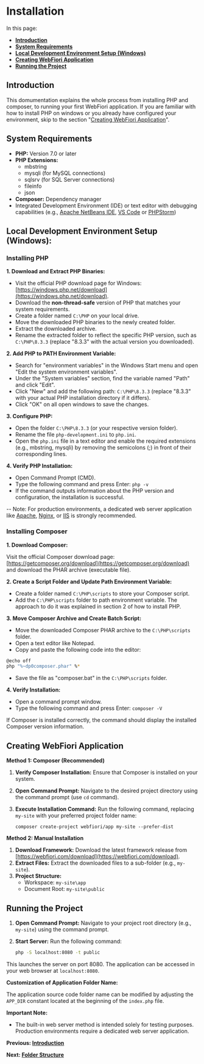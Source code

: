 # Installation
In this page:

* **[Introduction](#introduction)**
* **[System Requirements](#system-requirements)**
* **[Local Development Environment Setup (Windows)](#local-development-environment-setup-windows)**
* **[Creating WebFiori Application](#creating-webFiori-application)**
* **[Running the Project](#running-the-roject)**


## Introduction

This domumentation explains the whole process from installing PHP and composer, to running your first WebFiori application. If you are familiar with how to install PHP on windows or you already have configured your environment, skip to the section "[Creating WebFiori Application](#creating-webFiori-application)".

## System Requirements

* **PHP:** Version 7.0 or later
* **PHP Extensions:**
    * mbstring
    * mysqli (for MySQL connections)
    * sqlsrv (for SQL Server connections)
    * fileinfo
    * json
* **Composer:** Dependency manager
* Integrated Development Environment (IDE) or text editor with debugging capabilities (e.g., [Apache NetBeans IDE](https://netbeans.apache.org), [VS Code](https://code.visualstudio.com/) or [PHPStorm](https://www.jetbrains.com/phpstorm/))

## Local Development Environment Setup (Windows):

### Installing PHP

**1. Download and Extract PHP Binaries:**

- Visit the official PHP download page for Windows: [https://windows.php.net/download](https://windows.php.net/download).
- Download the **non-thread-safe** version of PHP that matches your system requirements.
- Create a folder named `C:\PHP` on your local drive.
- Move the downloaded PHP binaries to the newly created folder.
- Extract the downloaded archive. 
- Rename the extracted folder to reflect the specific PHP version, such as `C:\PHP\8.3.3` (replace "8.3.3" with the actual version you downloaded).

**2. Add PHP to PATH Environment Variable:**

- Search for "environment variables" in the Windows Start menu and open "Edit the system environment variables".
- Under the "System variables" section, find the variable named "Path" and click "Edit".
- Click "New" and add the following path: `C:\PHP\8.3.3` (replace "8.3.3" with your actual PHP installation directory if it differs).
- Click "OK" on all open windows to save the changes.

**3. Configure PHP:**

- Open the folder `C:\PHP\8.3.3` (or your respective version folder).
- Rename the file `php-development.ini` to `php.ini`.
- Open the `php.ini` file in a text editor and enable the required extensions (e.g., mbstring, mysqli) by removing the semicolons (;) in front of their corresponding lines.

**4. Verify PHP Installation:**

- Open Command Prompt (CMD).
- Type the following command and press Enter: `php -v`
- If the command outputs information about the PHP version and configuration, the installation is successful.

-- Note: For production environments, a dedicated web server application like [Apache](https://cwiki.apache.org/confluence/display/httpd/PHP), [Nginx](https://www.nginx.com/resources/wiki/start/topics/examples/phpfcgi/), or [IIS](https://learn.microsoft.com/en-us/iis/application-frameworks/install-and-configure-php-applications-on-iis/using-fastcgi-to-host-php-applications-on-iis) is strongly recommended.

### Installing Composer

**1. Download Composer:**

Visit the official Composer download page: [https://getcomposer.org/download](https://getcomposer.org/download) and download the PHAR archive (executable file).

**2. Create a Script Folder and Update Path Environment Variable:**

- Create a folder named `C:\PHP\scripts` to store your Composer script.
- Add the `C:\PHP\scripts` folder to path environment variable. The approach to do it was explained in section 2 of how to install PHP.

**3. Move Composer Archive and Create Batch Script:**

- Move the downloaded Composer PHAR archive to the `C:\PHP\scripts` folder.
- Open a text editor like Notepad.
- Copy and paste the following code into the editor:

``` bash
@echo off
php "%~dp0composer.phar" %*
```

- Save the file as "composer.bat" in the `C:\PHP\scripts` folder.

**4. Verify Installation:**

- Open a command prompt window.
- Type the following command and press Enter: `composer -V`

If Composer is installed correctly, the command should display the installed Composer version information. 

## Creating WebFiori Application

**Method 1: Composer (Recommended)**

1. **Verify Composer Installation:** Ensure that Composer is installed on your system.
2. **Open Command Prompt:** Navigate to the desired project directory using the command prompt (use `cd` command).
3. **Execute Installation Command:** Run the following command, replacing `my-site` with your preferred project folder name:

   ```
   composer create-project webfiori/app my-site --prefer-dist
   ```

**Method 2: Manual Installation**

1. **Download Framework:** Download the latest framework release from [https://webfiori.com/download](https://webfiori.com/download).
2. **Extract Files:** Extract the downloaded files to a sub-folder (e.g., `my-site`).
3. **Project Structure:**
   - Workspace: `my-site\app`
   - Document Root: `my-site\public`

## Running the Project


1. **Open Command Prompt:** Navigate to your project root directory (e.g., `my-site`) using the command prompt.
2. **Start Server:** Run the following command:

   ``` bash
   php -S localhost:8080 -t public
   ```

This launches the server on port 8080. The application can be accessed in your web browser at `localhost:8080`.

**Customization of Application Folder Name:**

The application source code folder name can be modified by adjusting the `APP_DIR` constant located at the beginning of the `index.php` file.

**Important Note:**

- The built-in web server method is intended solely for testing purposes. Production environments require a dedicated web server application.


**Previous: [Introduction](learn/introduction)**

**Next: [Folder Structure](learn/folder-structure)**


